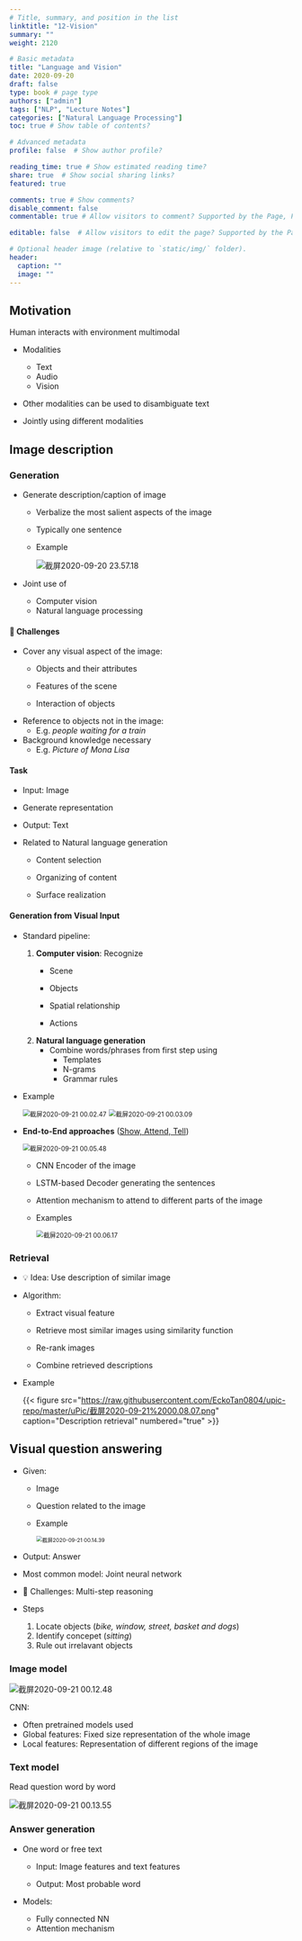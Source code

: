 ```yaml
---
# Title, summary, and position in the list
linktitle: "12-Vision"
summary: ""
weight: 2120

# Basic metadata
title: "Language and Vision"
date: 2020-09-20
draft: false
type: book # page type
authors: ["admin"]
tags: ["NLP", "Lecture Notes"]
categories: ["Natural Language Processing"]
toc: true # Show table of contents?

# Advanced metadata
profile: false  # Show author profile?

reading_time: true # Show estimated reading time?
share: true  # Show social sharing links?
featured: true

comments: true # Show comments?
disable_comment: false
commentable: true # Allow visitors to comment? Supported by the Page, Post, and Docs content types.

editable: false  # Allow visitors to edit the page? Supported by the Page, Post, and Docs content types.

# Optional header image (relative to `static/img/` folder).
header:
  caption: ""
  image: ""
---
```


## Motivation

Human interacts with environment multimodal 

- Modalities
  - Text
  - Audio 
  - Vision

- Other modalities can be used to disambiguate text 
- Jointly using different modalities

## Image description 

### Generation

- Generate description/caption of image 

  - Verbalize the most salient aspects of the image 

  - Typically one sentence

  - Example

    ![截屏2020-09-20 23.57.18](https://raw.githubusercontent.com/EckoTan0804/upic-repo/master/uPic/截屏2020-09-20%2023.57.18.png)

- Joint use of

  - Computer vision
  - Natural language processing

#### 🔴 Challenges

- Cover any visual aspect of the image: 
  - Objects and their attributes

  - Features of the scene

  - Interaction of objects
- Reference to objects not in the image: 
  - E.g. *people waiting for a train*
- Background knowledge necessary 
  - E.g. *Picture of Mona Lisa*

#### Task

- Input: Image

- Generate representation

- Output: Text

- Related to Natural language generation 

  - Content selection

  - Organizing of content 
  - Surface realization

#### Generation from Visual Input

- Standard pipeline:
  1. **Computer vision**: Recognize
     - Scene
     - Objects

     - Spatial relationship 
     - Actions
  2. **Natural language generation**
     - Combine words/phrases from first step using
       - Templates 
       - N-grams 
       - Grammar rules

- Example

  <img src="https://raw.githubusercontent.com/EckoTan0804/upic-repo/master/uPic/截屏2020-09-21%2000.02.47.png" alt="截屏2020-09-21 00.02.47" style="zoom:80%;" />

  <img src="https://raw.githubusercontent.com/EckoTan0804/upic-repo/master/uPic/截屏2020-09-21%2000.03.09.png" alt="截屏2020-09-21 00.03.09" style="zoom:80%;" />

- **End-to-End approaches** ([Show, Attend, Tell](https://arxiv.org/abs/1502.03044))

  <img src="https://raw.githubusercontent.com/EckoTan0804/upic-repo/master/uPic/截屏2020-09-21%2000.05.48.png" alt="截屏2020-09-21 00.05.48" style="zoom:80%;" />

  - CNN Encoder of the image

  - LSTM-based Decoder generating the sentences

  - Attention mechanism to attend to different parts of the image

  - Examples

    <img src="https://raw.githubusercontent.com/EckoTan0804/upic-repo/master/uPic/截屏2020-09-21%2000.06.17.png" alt="截屏2020-09-21 00.06.17" style="zoom:80%;" />

### Retrieval

- 💡 Idea: Use description of similar image

- Algorithm:

  - Extract visual feature

  - Retrieve most similar images using similarity function 
  - Re-rank images

  - Combine retrieved descriptions

- Example

  {{< figure src="https://raw.githubusercontent.com/EckoTan0804/upic-repo/master/uPic/截屏2020-09-21%2000.08.07.png" caption="Description retrieval" numbered="true" >}}

## Visual question answering

- Given: 

  - Image

  - Question related to the image

  - Example

    <img src="https://raw.githubusercontent.com/EckoTan0804/upic-repo/master/uPic/截屏2020-09-21%2000.14.39.png" alt="截屏2020-09-21 00.14.39" style="zoom:67%;" />

- Output: Answer

- Most common model: Joint neural network

- 🔴 Challenges: Multi-step reasoning

- Steps

  1. Locate objects (*bike, window, street, basket and dogs*)
  2. Identify concepet (*sitting*)
  3. Rule out irrelavant objects

### Image model

![截屏2020-09-21 00.12.48](https://raw.githubusercontent.com/EckoTan0804/upic-repo/master/uPic/截屏2020-09-21%2000.12.48.png)

CNN:

- Often pretrained models used 
- Global features: Fixed size representation of the whole image 
- Local features: Representation of different regions of the image

### Text model

Read question word by word

![截屏2020-09-21 00.13.55](https://raw.githubusercontent.com/EckoTan0804/upic-repo/master/uPic/截屏2020-09-21%2000.13.55.png)

### Answer generation

- One word or free text

  - Input: Image features and text features

  - Output: Most probable word

- Models:

  - Fully connected NN 
  - Attention mechanism